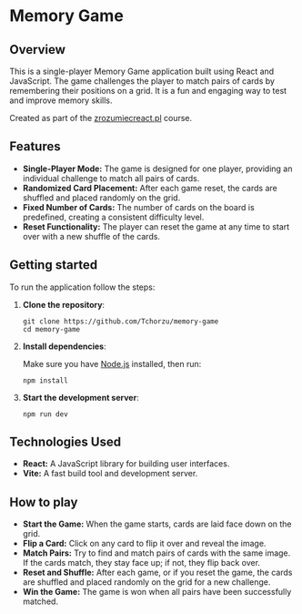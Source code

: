 # Memory Game

## Overview

This is a single-player Memory Game application built using React and JavaScript. The game challenges the player to match pairs of cards by remembering their positions on a grid. It is a fun and engaging way to test and improve memory skills.

Created as part of the [zrozumiecreact.pl](https://zrozumiecreact.pl) course.

## Features

- **Single-Player Mode:** The game is designed for one player, providing an individual challenge to match all pairs of cards.
- **Randomized Card Placement:** After each game reset, the cards are shuffled and placed randomly on the grid.
- **Fixed Number of Cards:** The number of cards on the board is predefined, creating a consistent difficulty level.
- **Reset Functionality:** The player can reset the game at any time to start over with a new shuffle of the cards.

## Getting started

To run the application follow the steps:

1. **Clone the repository**:
   ```shell
   git clone https://github.com/Tchorzu/memory-game
   cd memory-game
   ```

2. **Install dependencies**:

   Make sure you have [Node.js](https://nodejs.org/en/download/package-manager) installed, then run:

    ```shell
    npm install
    ```

3. **Start the development server**:

    ```shell
    npm run dev
    ```

## Technologies Used
- **React:** A JavaScript library for building user interfaces.
- **Vite:** A fast build tool and development server.

## How to play

- **Start the Game:** When the game starts, cards are laid face down on the grid.
- **Flip a Card:** Click on any card to flip it over and reveal the image.
- **Match Pairs:** Try to find and match pairs of cards with the same image. If the cards match, they stay face up; if not, they flip back over.
- **Reset and Shuffle:** After each game, or if you reset the game, the cards are shuffled and placed randomly on the grid for a new challenge.
- **Win the Game:** The game is won when all pairs have been successfully matched.